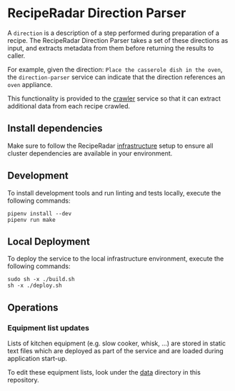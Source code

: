 # RecipeRadar Direction Parser

A `direction` is a description of a step performed during preparation of a recipe.  The RecipeRadar Direction Parser takes a set of these directions as input, and extracts metadata from them before returning the results to caller.

For example, given the direction: `Place the casserole dish in the oven`, the `direction-parser` service can indicate that the direction references an `oven` appliance.

This functionality is provided to the [crawler](../crawler) service so that it can extract additional data from each recipe crawled.

## Install dependencies

Make sure to follow the RecipeRadar [infrastructure](../infrastructure) setup to ensure all cluster dependencies are available in your environment.

## Development

To install development tools and run linting and tests locally, execute the following commands:

```
pipenv install --dev
pipenv run make
```

## Local Deployment

To deploy the service to the local infrastructure environment, execute the following commands:

```
sudo sh -x ./build.sh
sh -x ./deploy.sh
```

## Operations

### Equipment list updates

Lists of kitchen equipment (e.g. slow cooker, whisk, ...) are stored in static text files which are deployed as part of the service and are loaded during application start-up.

To edit these equipment lists, look under the [data](web/data) directory in this repository.
